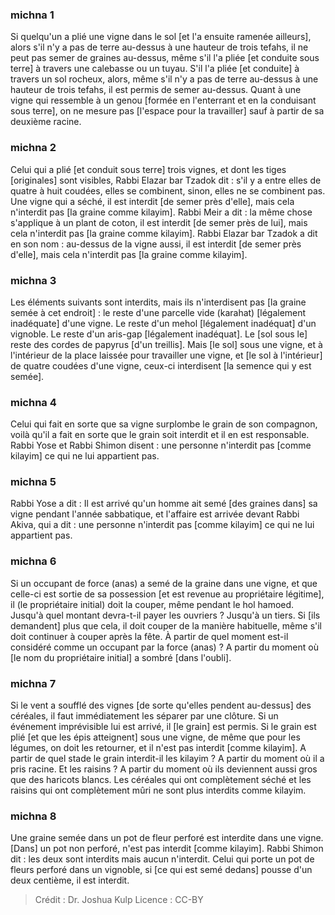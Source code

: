 
### michna 1
Si quelqu'un a plié une vigne dans le sol [et l'a ensuite ramenée ailleurs], alors s'il n'y a pas de terre au-dessus à une hauteur de trois tefahs, il ne peut pas semer de graines au-dessus, même s'il l'a pliée [et conduite sous terre] à travers une calebasse ou un tuyau. S'il l'a pliée [et conduite] à travers un sol rocheux, alors, même s'il n'y a pas de terre au-dessus à une hauteur de trois tefahs, il est permis de semer au-dessus. Quant à une vigne qui ressemble à un genou [formée en l'enterrant et en la conduisant sous terre], on ne mesure pas [l'espace pour la travailler] sauf à partir de sa deuxième racine.

### michna 2
Celui qui a plié [et conduit sous terre] trois vignes, et dont les tiges [originales] sont visibles, Rabbi Elazar bar Tzadok dit : s'il y a entre elles de quatre à huit coudées, elles se combinent, sinon, elles ne se combinent pas. Une vigne qui a séché, il est interdit [de semer près d'elle], mais cela n'interdit pas [la graine comme kilayim]. Rabbi Meir a dit : la même chose s'applique à un plant de coton, il est interdit [de semer près de lui], mais cela n'interdit pas [la graine comme kilayim]. Rabbi Elazar bar Tzadok a dit en son nom : au-dessus de la vigne aussi, il est interdit [de semer près d'elle], mais cela n'interdit pas [la graine comme kilayim].

### michna 3
Les éléments suivants sont interdits, mais ils n'interdisent pas [la graine semée à cet endroit] : le reste d'une parcelle vide (karahat) [légalement inadéquate] d'une vigne. Le reste d'un mehol [légalement inadéquat] d'un vignoble. Le reste d'un aris-gap [légalement inadéquat]. Le [sol sous le] reste des cordes de papyrus [d'un treillis]. Mais [le sol] sous une vigne, et à l'intérieur de la place laissée pour travailler une vigne, et [le sol à l'intérieur] de quatre coudées d'une vigne, ceux-ci interdisent [la semence qui y est semée].

### michna 4
Celui qui fait en sorte que sa vigne surplombe le grain de son compagnon, voilà qu'il a fait en sorte que le grain soit interdit et il en est responsable. Rabbi Yose et Rabbi Shimon disent : une personne n'interdit pas [comme kilayim] ce qui ne lui appartient pas.

### michna 5
Rabbi Yose a dit : Il est arrivé qu'un homme ait semé [des graines dans] sa vigne pendant l'année sabbatique, et l'affaire est arrivée devant Rabbi Akiva, qui a dit : une personne n'interdit pas [comme kilayim] ce qui ne lui appartient pas.

### michna 6
Si un occupant de force (anas) a semé de la graine dans une vigne, et que celle-ci est sortie de sa possession [et est revenue au propriétaire légitime], il (le propriétaire initial) doit la couper, même pendant le hol hamoed. Jusqu'à quel montant devra-t-il payer les ouvriers ? Jusqu'à un tiers. Si [ils demandent] plus que cela, il doit couper de la manière habituelle, même s'il doit continuer à couper après la fête. À partir de quel moment est-il considéré comme un occupant par la force (anas) ? A partir du moment où [le nom du propriétaire initial] a sombré [dans l'oubli].

### michna 7
Si le vent a soufflé des vignes [de sorte qu'elles pendent au-dessus] des céréales, il faut immédiatement les séparer par une clôture. Si un événement imprévisible lui est arrivé, il [le grain] est permis. Si le grain est plié [et que les épis atteignent] sous une vigne, de même que pour les légumes, on doit les retourner, et il n'est pas interdit [comme kilayim]. A partir de quel stade le grain interdit-il les kilayim ? A partir du moment où il a pris racine. Et les raisins ? A partir du moment où ils deviennent aussi gros que des haricots blancs. Les céréales qui ont complètement séché et les raisins qui ont complètement mûri ne sont plus interdits comme kilayim.

### michna 8
Une graine semée dans un pot de fleur perforé est interdite dans une vigne. [Dans] un pot non perforé, n'est pas interdit [comme kilayim]. Rabbi Shimon dit : les deux sont interdits mais aucun n'interdit. Celui qui porte un pot de fleurs perforé dans un vignoble, si [ce qui est semé dedans] pousse d'un deux centième, il est interdit.

>Crédit : Dr. Joshua Kulp
>Licence : CC-BY